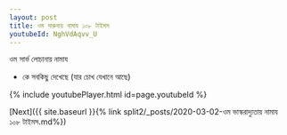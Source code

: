 ```yaml
---
layout: post
title: ওম দারুনায় নামায ১০৮ টাইমস
youtubeId: NghVdAqvv_U
---
```

 
 
 ওম সার্ভ লোচানায় নামায  
 
 -  কে সবকিছু দেখেছে (যার চোখ যেখানে আছে) 
 
  
 
  
 
 
 
 
 
 


{% include youtubePlayer.html id=page.youtubeId %}
 
[Next]({{ site.baseurl }}{% link  split2/_posts/2020-03-02-ওম ভাস্করাদ্যুতায় নামায ১০৮ টাইমস.md%})
 
